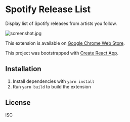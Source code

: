 # Spotify Release List

Display list of Spotify releases from artists you follow.

![screenshot.jpg](https://raw.githubusercontent.com/jakubito/spotify-release-list/master/screenshot.jpg)

This extension is available on [Google Chrome Web Store](https://chrome.google.com/webstore/detail/spotify-release-list/nnlbnohmlacgaefjagionbiopljfgolk).

This project was bootstrapped with [Create React App](https://github.com/facebook/create-react-app).

## Installation

1. Install dependencies with `yarn install`
2. Run `yarn build` to build the extension

## License

ISC
